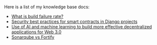 #

Here is a list of my knowledge base docs:

- [What is build failure rate?](https://www.aviator.co/blog/build-failure-rate/)
- [Security best practices for smart contracts in Django projects](https://dev.to/tallnerd/security-best-practices-for-smart-contracts-in-django-projects-4861)
- [Use of AI and machine learning to build more effective decentralized applications for Web 3.0](https://dev.to/tallnerd/use-of-ai-and-machine-learning-to-build-more-effective-decentralized-applications-for-web3-322a)
- [Sonarqube vs Fortify](https://www.aviator.co/blog/sonarqube-vs-fortify/)
  